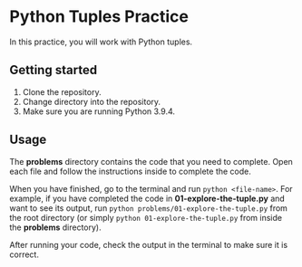 # Python Tuples Practice

In this practice, you will work with Python tuples.

## Getting started

1. Clone the repository.
2. Change directory into the repository.
3. Make sure you are running Python 3.9.4.

## Usage

The __problems__ directory contains the code that you need to complete. Open
each file and follow the instructions inside to complete the code.

When you have finished, go to the terminal and run `python <file-name>`. For
example, if you have completed the code in __01-explore-the-tuple.py__ and want
to see its output, run `python problems/01-explore-the-tuple.py` from the root
directory (or simply `python 01-explore-the-tuple.py` from inside the
__problems__ directory).

After running your code, check the output in the terminal to make sure it is
correct.
